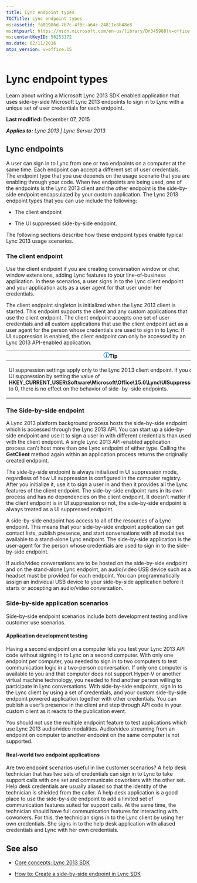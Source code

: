 ```yaml
---
title: Lync endpoint types
TOCTitle: Lync endpoint types
ms:assetid: fa01986d-7b7c-4f8c-a64c-24811e8b48e8
ms:mtpsurl: https://msdn.microsoft.com/en-us/library/Dn345988(v=office.15)
ms:contentKeyID: 56253172
ms.date: 02/11/2016
mtps_version: v=office.15
---
```


# Lync endpoint types

Learn about writing a Microsoft Lync 2013 SDK enabled application that uses side-by-side Microsoft Lync 2013 endpoints to sign in to Lync with a unique set of user credentials for each endpoint.

**Last modified:** December 07, 2015

***Applies to:** Lync 2013 | Lync Server 2013*

## Lync endpoints

A user can sign in to Lync from one or two endpoints on a computer at the same time. Each endpoint can accept a different set of user credentials. The endpoint type that you use depends on the usage scenario that you are enabling through your code. When two endpoints are being used, one of the endpoints is the Lync 2013 client and the other endpoint is the side-by-side endpoint encapsulated by your custom application. The Lync 2013 endpoint types that you can use include the following:

  - The client endpoint

  - The UI suppressed side-by-side endpoint.

The following sections describe how these endpoint types enable typical Lync 2013 usage scenarios.

### The client endpoint

Use the client endpoint if you are creating conversation window or chat window extensions, adding Lync features to your line-of-business application. In these scenarios, a user signs in to the Lync client endpoint and your application acts as a user agent for that user under her credentials.

The client endpoint singleton is initialized when the Lync 2013 client is started. This endpoint supports the client and any custom applications that use the client endpoint. The client endpoint accepts one set of user credentials and all custom applications that use the client endpoint act as a user agent for the person whose credentials are used to sign in to Lync. If UI suppression is enabled, the client endpoint can only be accessed by an Lync 2013 API-enabled application.

<table>
<colgroup>
<col style="width: 100%" />
</colgroup>
<thead>
<tr class="header">
<th><img src="images/JJ933112.alert_note(Office.15).gif" title="Tip" alt="Tip" /><strong>Tip</strong></th>
</tr>
</thead>
<tbody>
<tr class="odd">
<td><p>UI suppression settings apply only to the Lync 2013 client endpoint. If you disable UI suppression by setting the value of <strong>HKEY_CURRENT_USER\Software\Microsoft\Office\15.0\Lync\UISuppressionMode</strong> to 0, there is no effect on the behavior of side-by-side endpoints.</p></td>
</tr>
</tbody>
</table>

### The Side-by-side endpoint

A Lync 2013 platform background process hosts the side-by-side endpoint which is accessed through the Lync 2013 API. You can start up a side-by-side endpoint and use it to sign a user in with different credentials than used with the client endpoint. A single Lync 2013 API-enabled application process can't host more than one Lync endpoint of either type. Calling the **GetClient** method again within an application process returns the originally created endpoint.

The side-by-side endpoint is always initialized in UI suppression mode, regardless of how UI suppression is configured in the computer registry. After you initialize it, use it to sign a user in and then it provides all the Lync features of the client endpoint. The side-by-side endpoint runs in its own process and has no dependencies on the client endpoint. It doesn’t matter if the client endpoint is in UI suppression or not, the side-by-side endpoint is always treated as a UI suppressed endpoint.

A side-by-side endpoint has access to all of the resources of a Lync endpoint. This means that your side-by-side endpoint application can get contact lists, publish presence, and start conversations with all modalities available to a stand-alone Lync endpoint. The side-by-side application is the user-agent for the person whose credentials are used to sign in to the side-by-side endpoint.

If audio/video conversations are to be hosted on the side-by-side endpoint and on the stand-alone Lync endpoint, an audio/video USB device such as a headset must be provided for each endpoint. You can programmatically assign an individual USB device to your side-by-side application before it starts or accepting an audio/video conversation.

### Side-by-side application scenarios

Side-by-side endpoint scenarios include both development testing and live customer use scenarios.

#### Application development testing

Having a second endpoint on a computer lets you test your Lync 2013 API code without signing in to Lync on a second computer. With only one endpoint per computer, you needed to sign in to two computers to test communication logic in a two-person conversation. If only one computer is available to you and that computer does not support Hyper-V or another virtual machine technology, you needed to find another person willing to participate in Lync conversations. With side-by-side endpoints, sign in to the Lync client by using a set of credentials, and your custom side-by-side endpoint powered application together with other credentials. You can publish a user’s presence in the client and step through API code in your custom client as it reacts to the publication event.

You should not use the multiple endpoint feature to test applications which use Lync 2013 audio/video modalities. Audio/video streaming from an endpoint on computer to another endpoint on the same computer is not supported.

#### Real-world two endpoint applications

Are two endpoint scenarios useful in live customer scenarios? A help desk technician that has two sets of credentials can sign in to Lync to take support calls with one set and communicate coworkers with the other set. Help desk credentials are usually aliased so that the identity of the technician is shielded from the caller. A help desk application is a good place to use the side-by-side endpoint to add a limited set of communication features suited for support calls. At the same time, the technician should have full communication features for interacting with coworkers. For this, the technician signs in to the Lync client by using her own credentials. She signs in to the help desk application with aliased credentials and Lync with her own credentials.

## See also

  - [Core concepts: Lync 2013 SDK](core-concepts-lync-2013-sdk.md)

  - [How to: Create a side-by-side endpoint in Lync SDK](how-to-create-a-side-by-side-endpoint-in-lync-sdk.md)

